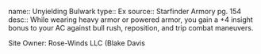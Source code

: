 name:: Unyielding Bulwark 
type:: Ex
source:: Starfinder Armory pg. 154
desc:: While wearing heavy armor or powered armor, you gain a +4 insight bonus to your AC against bull rush, reposition, and trip combat maneuvers.

Site Owner: Rose-Winds LLC (Blake Davis